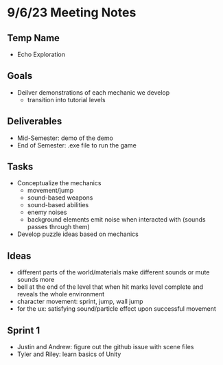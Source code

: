 # 9/6/23 Meeting Notes

## Temp Name
- Echo Exploration

## Goals
- Deilver demonstrations of each mechanic we develop
  - transition into tutorial levels

## Deliverables
- Mid-Semester: demo of the demo
- End of Semester: .exe file to run the game

## Tasks
- Conceptualize the mechanics
  - movement/jump
  - sound-based weapons
  - sound-based abilities
  - enemy noises
  - background elements emit noise when interacted with (sounds passes through them)
- Develop puzzle ideas based on mechanics

## Ideas
- different parts of the world/materials make different sounds or mute sounds more
- bell at the end of the level that when hit marks level complete and reveals the whole environment
- character movement: sprint, jump, wall jump
- for the ux: satisfying sound/particle effect upon successful movement

## Sprint 1
- Justin and Andrew: figure out the github issue with scene files
- Tyler and Riley: learn basics of Unity